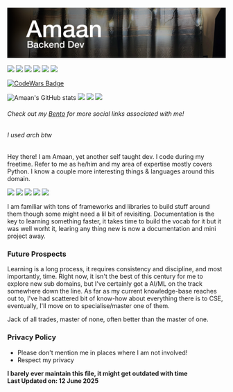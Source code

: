 ![](github-header-image.png)

<a href="https://amaank404.github.io">![][Profile]</a>
<a href="https://bento.me/amaank404">![][BentoBadge]</a>
<a href="https://stackoverflow.com/users/14887424/amaank404">![][SOBadge]</a>
<a href="https://monkeytype.com/profile/amaank404">![][MonkeyTypeBadge]</a>
<a href="https://leetcode.com/u/amaank404/">![][LeetcodeBadge]</a>
<a href="https://wakatime.com/@amaank404">![][Wakatime]</a>

<a href="https://www.codewars.com/users/amaank404">![CodeWars Badge](https://www.codewars.com/users/amaank404/badges/small)</a>

![Amaan's GitHub stats](https://github-readme-stats.vercel.app/api?username=amaank404&show_icons=true&theme=github_dark)
![](http://github-profile-summary-cards.vercel.app/api/cards/repos-per-language?username=amaank404&theme=github_dark)
![](http://github-profile-summary-cards.vercel.app/api/cards/stats?username=amaank404&theme=github_dark)
![](http://github-profile-summary-cards.vercel.app/api/cards/productive-time?username=amaank404&theme=github_dark&utcOffset=5.5)

###### *Check out my [Bento](https://bento.me/amaank404) for more social links associated with me!*
###### I used arch btw
Hey there! I am Amaan, yet another self taught dev. I code 
during my freetime. Refer to me as he/him and my area of expertise mostly covers Python. I
know a couple more interesting things & languages around this domain.

![][PythonBadge]
![][HTML5Badge]
![][CSS3Badge]
![][JavascriptBadge]
![][SqlBadge]

I am familiar with tons of frameworks and libraries to build stuff around them though some might need a lil bit of revisiting.
Documentation is the key to learning something faster, it takes time to build the vocab for it but it was well worht it, 
learing any thing new is now a documentation and mini project away.


### Future Prospects

Learning is a long process, it requires consistency and discipline, and most importantly, time. Right now, it isn't the best
of this century for me to explore new sub domains, but I've certainly got a AI/ML on the track somewhere
down the line. As far as my current knowledge-base reaches out to, I've had scattered bit of know-how about everything there is
to CSE, eventually, I'll move on to specialise/master one of them.

Jack of all trades, master of none, often better than the master of one.


### Privacy Policy

* Please don't mention me in places where I am not involved!
* Respect my privacy

**I barely ever maintain this file, it might get outdated with time <br/>
Last Updated on: 12 June 2025**

<!-- Framework Badges -->
[Profile]: https://img.shields.io/badge/Profile-D40000.svg?style=for-the-badge&logo=asciinema&logoColor=white
[ArchLinux]: https://img.shields.io/badge/Arch%20Linux-1793D1.svg?style=for-the-badge&logo=Arch-Linux&logoColor=white
[Blender]: https://img.shields.io/badge/Blender-E87D0D.svg?style=for-the-badge&logo=Blender&logoColor=white
[ClickUp]: https://img.shields.io/badge/ClickUp-7B68EE.svg?style=for-the-badge&logo=ClickUp&logoColor=white
[Debian]: https://img.shields.io/badge/Debian-A81D33.svg?style=for-the-badge&logo=Debian&logoColor=white
[Docker]: https://img.shields.io/badge/Docker-2496ED.svg?style=for-the-badge&logo=Docker&logoColor=white
[Fedora]: https://img.shields.io/badge/Fedora-51A2DA.svg?style=for-the-badge&logo=Fedora&logoColor=white
[FFMPEG]: https://img.shields.io/badge/FFmpeg-007808.svg?style=for-the-badge&logo=FFmpeg&logoColor=white
[Flask]: https://img.shields.io/badge/Flask-000000.svg?style=for-the-badge&logo=Flask&logoColor=white
[Git]: https://img.shields.io/badge/Git-F05032.svg?style=for-the-badge&logo=Git&logoColor=white
[Gimp]: https://img.shields.io/badge/GIMP-5C5543.svg?style=for-the-badge&logo=GIMP&logoColor=white
[Github]: https://img.shields.io/badge/GitHub-181717.svg?style=for-the-badge&logo=GitHub&logoColor=white
[GithubActions]: https://img.shields.io/badge/GitHub%20Actions-2088FF.svg?style=for-the-badge&logo=GitHub-Actions&logoColor=white
[Gnome]: https://img.shields.io/badge/GNOME-4A86CF.svg?style=for-the-badge&logo=GNOME&logoColor=white
[Inkscape]: https://img.shields.io/badge/Inkscape-000000.svg?style=for-the-badge&logo=Inkscape&logoColor=white
[IntelliJ]: https://img.shields.io/badge/IntelliJ%20IDEA-000000.svg?style=for-the-badge&logo=IntelliJ-IDEA&logoColor=white
[JQuery]: https://img.shields.io/badge/jQuery-0769AD.svg?style=for-the-badge&logo=jQuery&logoColor=white
[Jupyter]: https://img.shields.io/badge/Jupyter-F37626.svg?style=for-the-badge&logo=Jupyter&logoColor=white
[KaliLinux]: https://img.shields.io/badge/Kali%20Linux-557C94.svg?style=for-the-badge&logo=Kali-Linux&logoColor=white
[KDEPlasma]: https://img.shields.io/badge/KDE%20Plasma-1D99F3.svg?style=for-the-badge&logo=KDE-Plasma&logoColor=white
[KDenlive]: https://img.shields.io/badge/Kdenlive-527EB2.svg?style=for-the-badge&logo=Kdenlive&logoColor=white
[Keras]: https://img.shields.io/badge/Keras-D00000.svg?style=for-the-badge&logo=Keras&logoColor=white
[KUbuntu]: https://img.shields.io/badge/Kubuntu-0079C1.svg?style=for-the-badge&logo=Kubuntu&logoColor=white
[LibreOffice]: https://img.shields.io/badge/LibreOffice-18A303.svg?style=for-the-badge&logo=LibreOffice&logoColor=white
[Linux]: https://img.shields.io/badge/Linux-FCC624.svg?style=for-the-badge&logo=Linux&logoColor=black
[Make]: https://img.shields.io/badge/Make-6D00CC.svg?style=for-the-badge&logo=Make&logoColor=white
[Manjaro]: https://img.shields.io/badge/Manjaro-35BF5C.svg?style=for-the-badge&logo=Manjaro&logoColor=white
[MariaDB]: https://img.shields.io/badge/MariaDB-003545.svg?style=for-the-badge&logo=MariaDB&logoColor=white
[Markdown]: https://img.shields.io/badge/Markdown-000000.svg?style=for-the-badge&logo=Markdown&logoColor=white
[MaterialIcons]: https://img.shields.io/badge/Material%20Design%20Icons-2196F3.svg?style=for-the-badge&logo=Material-Design-Icons&logoColor=white
[MinGW]: https://img.shields.io/badge/MinGWw64-000000.svg?style=for-the-badge&logo=MinGW-w64&logoColor=white
[Numpy]: https://img.shields.io/badge/NumPy-013243.svg?style=for-the-badge&logo=NumPy&logoColor=white
[OSI]: https://img.shields.io/badge/Open%20Source%20Initiative-3DA639.svg?style=for-the-badge&logo=Open-Source-Initiative&logoColor=white
[Pandas]: https://img.shields.io/badge/pandas-150458.svg?style=for-the-badge&logo=pandas&logoColor=white
[Poetry]: https://img.shields.io/badge/Poetry-60A5FA.svg?style=for-the-badge&logo=Poetry&logoColor=white
[PreCommit]: https://img.shields.io/badge/precommit-FAB040.svg?style=for-the-badge&logo=pre-commit&logoColor=black
[PyCharm]: https://img.shields.io/badge/PyCharm-000000.svg?style=for-the-badge&logo=PyCharm&logoColor=white
[PyPI]: https://img.shields.io/badge/PyPI-3775A9.svg?style=for-the-badge&logo=PyPI&logoColor=white
[Qt]: https://img.shields.io/badge/Qt-41CD52.svg?style=for-the-badge&logo=Qt&logoColor=white
[Sass]: https://img.shields.io/badge/Sass-CC6699.svg?style=for-the-badge&logo=Sass&logoColor=white
[Spyder]: https://img.shields.io/badge/Spyder%20IDE-FF0000.svg?style=for-the-badge&logo=Spyder-IDE&logoColor=white
[SQLite]: https://img.shields.io/badge/SQLite-003B57.svg?style=for-the-badge&logo=SQLite&logoColor=white
[TOML]: https://img.shields.io/badge/TOML-9C4121.svg?style=for-the-badge&logo=TOML&logoColor=white
[TQDM]: https://img.shields.io/badge/tqdm-FFC107.svg?style=for-the-badge&logo=tqdm&logoColor=black
[Ubuntu]: https://img.shields.io/badge/Ubuntu-E95420.svg?style=for-the-badge&logo=Ubuntu&logoColor=white
[Unicode]: https://img.shields.io/badge/Unicode-5455FE.svg?style=for-the-badge&logo=Unicode&logoColor=white
[Vim]: https://img.shields.io/badge/Vim-019733.svg?style=for-the-badge&logo=Vim&logoColor=white
[VirtualBox]: https://img.shields.io/badge/VirtualBox-183A61.svg?style=for-the-badge&logo=VirtualBox&logoColor=white
[VMWare]: https://img.shields.io/badge/VMware-607078.svg?style=for-the-badge&logo=VMware&logoColor=white
[Vuejs]: https://img.shields.io/badge/Vue.js-4FC08D.svg?style=for-the-badge&logo=vuedotjs&logoColor=white
[Xubuntu]: https://img.shields.io/badge/Xubuntu-0044AA.svg?style=for-the-badge&logo=Xubuntu&logoColor=white
[YAML]: https://img.shields.io/badge/YAML-CB171E.svg?style=for-the-badge&logo=YAML&logoColor=white
[TailwindCSS]: https://img.shields.io/badge/Tailwind%20CSS-06B6D4.svg?style=for-the-badge&logo=Tailwind-CSS&logoColor=white

<!-- Programming Badges -->
[CBadge]: https://img.shields.io/badge/C-A8B9CC.svg?style=for-the-badge&logo=C&logoColor=black
[CppBadge]: https://img.shields.io/badge/C++-00599C.svg?style=for-the-badge&logo=C%2B%2B&logoColor=white
[PythonBadge]: https://img.shields.io/badge/Python-3776AB.svg?style=for-the-badge&logo=Python&logoColor=white
[HTML5Badge]: https://img.shields.io/badge/HTML5-E34F26.svg?style=for-the-badge&logo=HTML5&logoColor=white
[CSS3Badge]: https://img.shields.io/badge/CSS3-1572B6.svg?style=for-the-badge&logo=CSS3&logoColor=white
[JavascriptBadge]: https://img.shields.io/badge/JavaScript-F7DF1E.svg?style=for-the-badge&logo=JavaScript&logoColor=black
[RustBadge]: https://img.shields.io/badge/Rust-000000.svg?style=for-the-badge&logo=Rust&logoColor=white
[SqlBadge]: https://img.shields.io/badge/SQL-4479A1.svg?style=for-the-badge&logo=MySQL&logoColor=white

<!-- Social Badges -->
[BentoBadge]: https://img.shields.io/badge/Bento-768CFF.svg?style=for-the-badge&logo=Bento&logoColor=white
[MALBadge]: https://img.shields.io/badge/MyAnimeList-2E51A2.svg?style=for-the-badge&logo=MyAnimeList&logoColor=white
[PinterestBadge]: https://img.shields.io/badge/Pinterest-BD081C.svg?style=for-the-badge&logo=Pinterest&logoColor=white
[SOBadge]: https://img.shields.io/badge/Stack%20Overflow-F58025.svg?style=for-the-badge&logo=Stack-Overflow&logoColor=white
[CodeWarsBadge]: https://img.shields.io/badge/Codewars-B1361E.svg?style=for-the-badge&logo=Codewars&logoColor=white
[MonkeyTypeBadge]: https://img.shields.io/badge/Monkeytype-E2B714.svg?style=for-the-badge&logo=Monkeytype&logoColor=black
[LeetcodeBadge]: https://img.shields.io/badge/LeetCode-FFA116.svg?style=for-the-badge&logo=LeetCode&logoColor=white
[Wakatime]: https://wakatime.com/badge/user/402eb1c7-b87f-45b3-88a6-73efc1c14092.svg?style=for-the-badge
